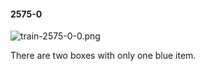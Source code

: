 #### 2575-0
![train-2575-0-0.png](https://github.com/lil-lab/nlvr/raw/master/nlvr/train/images/0/train-2575-0-0.png "train-2575-0-0.png")

There are two boxes with only one blue item.